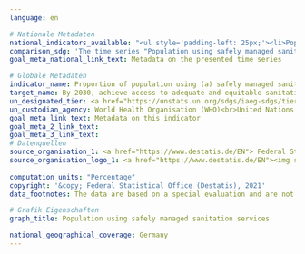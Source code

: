```yaml
---
language: en    

# Nationale Metadaten    
national_indicators_available: "<ul style='padding-left: 25px;'><li>Population using safely managed sanitation services</li> <li> Population with a bathtub or a shower</li></ul>"    
comparison_sdg: 'The time series "Population using safely managed sanitation services" is compliant with the global metadata. The time series "Population with a bathtub or a shower" provides additional information.'    
goal_meta_national_link_text: Metadata on the presented time series    

# Globale Metadaten    
indicator_name: Proportion of population using (a) safely managed sanitation services and (b) a hand-washing facility with soap and water    
target_name: By 2030, achieve access to adequate and equitable sanitation and hygiene for all and end open defecation, paying special attention to the needs of women and girls and those in vulnerable situations    
un_designated_tier: <a href="https://unstats.un.org/sdgs/iaeg-sdgs/tier-classification/" title="Click here for more information on the UN tier classification."  target="_blank">Tier II</a>    
un_custodian_agency: World Health Organisation (WHO)<br>United Nations International Children's Emergency Fund (UNICEF)    
goal_meta_link_text: Metadata on this indicator    
goal_meta_2_link_text:     
goal_meta_3_link_text:         
# Datenquellen
source_organisation_1: <a href="https://www.destatis.de/EN"> Federal Statistical Office (Destatis) </a>
source_organisation_logo_1: <a href="https://www.destatis.de/EN"><img src="https://g205sdgs.github.io/sdg-indicators/public/OrgImgEn/destatis.png" alt="Logo destatis" style="height:60px; width:148px"/></a>
    
computation_units: "Percentage"    
copyright: '&copy; Federal Statistical Office (Destatis), 2021'    
data_footnotes: The data are based on a special evaluation and are not publicly available.<br>• Data are only available from 2011.    

# Grafik Eigenschaften    
graph_title: Population using safely managed sanitation services    

national_geographical_coverage: Germany    
---
```


<span></span>